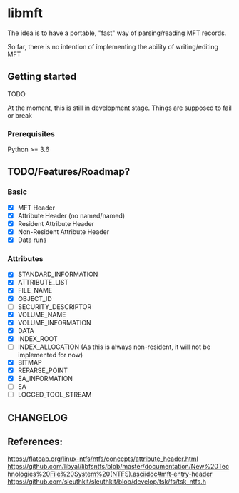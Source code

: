 # libmft

The idea is to have a portable, "fast" way of parsing/reading MFT records.

So far, there is no intention of implementing the ability of writing/editing
MFT

## Getting started

TODO

At the moment, this is still in development stage. Things are supposed to fail or break

### Prerequisites

Python >= 3.6

## TODO/Features/Roadmap?

### Basic

- [x] MFT Header
- [x] Attribute Header (no named/named)
- [x] Resident Attribute Header
- [x] Non-Resident Attribute Header
- [x] Data runs

### Attributes

- [x] STANDARD_INFORMATION
- [x] ATTRIBUTE_LIST
- [x] FILE_NAME
- [x] OBJECT_ID
- [ ] SECURITY_DESCRIPTOR
- [x] VOLUME_NAME
- [x] VOLUME_INFORMATION
- [x] DATA
- [x] INDEX_ROOT
- [ ] INDEX_ALLOCATION (As this is always non-resident, it will not be implemented for now)
- [x] BITMAP
- [x] REPARSE_POINT
- [x] EA_INFORMATION
- [ ] EA
- [ ] LOGGED_TOOL_STREAM

## CHANGELOG



## References:

https://flatcap.org/linux-ntfs/ntfs/concepts/attribute_header.html
https://github.com/libyal/libfsntfs/blob/master/documentation/New%20Technologies%20File%20System%20(NTFS).asciidoc#mft-entry-header
https://github.com/sleuthkit/sleuthkit/blob/develop/tsk/fs/tsk_ntfs.h
